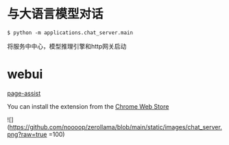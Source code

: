 # 与大语言模型对话

```
$ python -m applications.chat_server.main
```

将服务中中心，模型推理引擎和http网关启动

# webui

[page-assist](https://github.com/n4ze3m/page-assist) 

You can install the extension from the [Chrome Web Store](https://chromewebstore.google.com/detail/page-assist-%E6%9C%AC%E5%9C%B0-ai-%E6%A8%A1%E5%9E%8B%E7%9A%84-web/jfgfiigpkhlkbnfnbobbkinehhfdhndo)

![](https://github.com/noooop/zerollama/blob/main/static/images/chat_server.png?raw=true =100)
